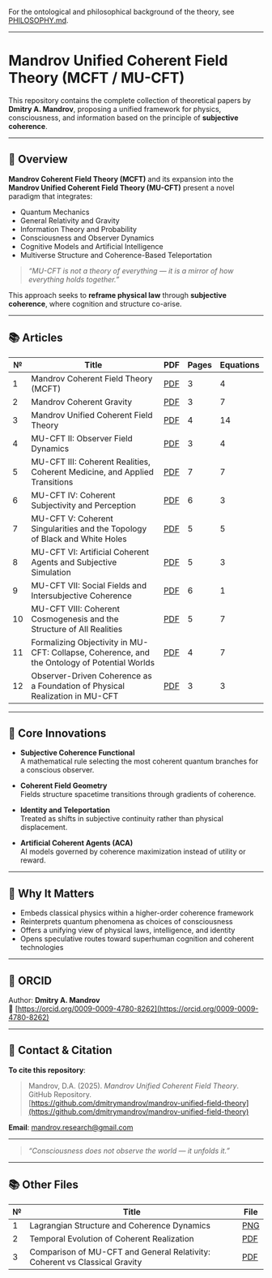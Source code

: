 For the ontological and philosophical background of the theory, see [PHILOSOPHY.md](https://github.com/dmitrymandrov/mandrov-unified-field-theory/blob/main/PHILOSOPHY.md).

---

# Mandrov Unified Coherent Field Theory (MCFT / MU-CFT)

This repository contains the complete collection of theoretical papers by **Dmitry A. Mandrov**, proposing a unified framework for physics, consciousness, and information based on the principle of **subjective coherence**.

---

## 🌌 Overview

**Mandrov Coherent Field Theory (MCFT)** and its expansion into the **Mandrov Unified Coherent Field Theory (MU-CFT)** present a novel paradigm that integrates:

- Quantum Mechanics  
- General Relativity and Gravity  
- Information Theory and Probability  
- Consciousness and Observer Dynamics  
- Cognitive Models and Artificial Intelligence  
- Multiverse Structure and Coherence-Based Teleportation  

> _“MU-CFT is not a theory of everything — it is a mirror of how everything holds together.”_

This approach seeks to **reframe physical law** through **subjective coherence**, where cognition and structure co-arise.

---

## 📚 Articles

| № | Title | PDF | Pages | Equations |
|--|-------|------|--------|-----------|
| 1 | Mandrov Coherent Field Theory (MCFT) | [PDF](https://github.com/dmitrymandrov/mandrov-unified-field-theory/raw/main/Mandrov%20Coherent%20Field%20Theory%20(MCFT).pdf) | 3 | 4 |
| 2 | Mandrov Coherent Gravity | [PDF](https://github.com/dmitrymandrov/mandrov-unified-field-theory/raw/main/Mandrov%20Coherent%20Gravity.pdf) | 3 | 7 |
| 3 | Mandrov Unified Coherent Field Theory | [PDF](https://github.com/dmitrymandrov/mandrov-unified-field-theory/raw/main/Mandrov%20Unified%20Coherent%20Field%20Theory.pdf) | 4 | 14 |
| 4 | MU-CFT II: Observer Field Dynamics | [PDF](https://github.com/dmitrymandrov/mandrov-unified-field-theory/raw/main/MU-CFT%20II.pdf) | 3 | 4 |
| 5 | MU-CFT III: Coherent Realities, Coherent Medicine, and Applied Transitions | [PDF](https://github.com/dmitrymandrov/mandrov-unified-field-theory/raw/main/MU-CFT%20III.pdf) | 7 | 7 |
| 6 | MU-CFT IV: Coherent Subjectivity and Perception | [PDF](https://github.com/dmitrymandrov/mandrov-unified-field-theory/raw/main/MU-CFT%20IV.pdf) | 6 | 3 |
| 7 | MU-CFT V: Coherent Singularities and the Topology of Black and White Holes | [PDF](https://github.com/dmitrymandrov/mandrov-unified-field-theory/raw/main/MU-CFT%20V.pdf) | 5 | 5 |
| 8 | MU-CFT VI: Artificial Coherent Agents and Subjective Simulation | [PDF](https://github.com/dmitrymandrov/mandrov-unified-field-theory/raw/main/MU-CFT%20VI.pdf) | 5 | 3 |
| 9 | MU-CFT VII: Social Fields and Intersubjective Coherence | [PDF](https://github.com/dmitrymandrov/mandrov-unified-field-theory/raw/main/MU-CFT%20VII.pdf) | 6 | 1 |
| 10 | MU-CFT VIII: Coherent Cosmogenesis and the Structure of All Realities | [PDF](https://github.com/dmitrymandrov/mandrov-unified-field-theory/raw/main/MU-CFT%20VIII.pdf) | 5 | 7 |
| 11 | Formalizing Objectivity in MU-CFT: Collapse, Coherence, and the Ontology of Potential Worlds | [PDF](https://github.com/dmitrymandrov/mandrov-unified-field-theory/raw/main/Formalizing%20Objectivity.pdf) | 4 | 7 |
| 12 | Observer-Driven Coherence as a Foundation of Physical Realization in MU-CFT | [PDF](https://github.com/dmitrymandrov/mandrov-unified-field-theory/raw/main/Observer-Driven%20Coherence%20as%20a%20Foundation%20of%20Physical%20Realization.pdf) | 3 | 3 |

---

## 🔬 Core Innovations

- **Subjective Coherence Functional**  
  A mathematical rule selecting the most coherent quantum branches for a conscious observer.

- **Coherent Field Geometry**  
  Fields structure spacetime transitions through gradients of coherence.

- **Identity and Teleportation**  
  Treated as shifts in subjective continuity rather than physical displacement.

- **Artificial Coherent Agents (ACA)**  
  AI models governed by coherence maximization instead of utility or reward.

---

## 🧭 Why It Matters

- Embeds classical physics within a higher-order coherence framework  
- Reinterprets quantum phenomena as choices of consciousness  
- Offers a unifying view of physical laws, intelligence, and identity  
- Opens speculative routes toward superhuman cognition and coherent technologies

---

## 📎 ORCID

Author: **Dmitry A. Mandrov**  
🔗 [https://orcid.org/0009-0009-4780-8262](https://orcid.org/0009-0009-4780-8262)

---

## 📩 Contact & Citation

**To cite this repository**:

> Mandrov, D.A. (2025). _Mandrov Unified Coherent Field Theory_. GitHub Repository.  
> [https://github.com/dmitrymandrov/mandrov-unified-field-theory](https://github.com/dmitrymandrov/mandrov-unified-field-theory)

**Email**: mandrov.research@gmail.com

---

> _“Consciousness does not observe the world — it unfolds it.”_

---

## 📚 Other Files

| № | Title | File |
|--|-------|------|
| 1 | Lagrangian Structure and Coherence Dynamics | [PNG](https://github.com/dmitrymandrov/mandrov-unified-field-theory/raw/main/Lagrangian%20Structure%20and%20Coherence%20Dynamics.png) |
| 2 | Temporal Evolution of Coherent Realization | [PDF](https://github.com/dmitrymandrov/mandrov-unified-field-theory/raw/main/Temporal%20Evolution%20of%20Coherent%20Realization.pdf) |
| 3 | Comparison of MU-CFT and General Relativity: Coherent vs Classical Gravity | [PDF](https://github.com/dmitrymandrov/mandrov-unified-field-theory/raw/main/Comparison%20of%20MU-CFT%20and%20General%20Relativity.pdf) |
